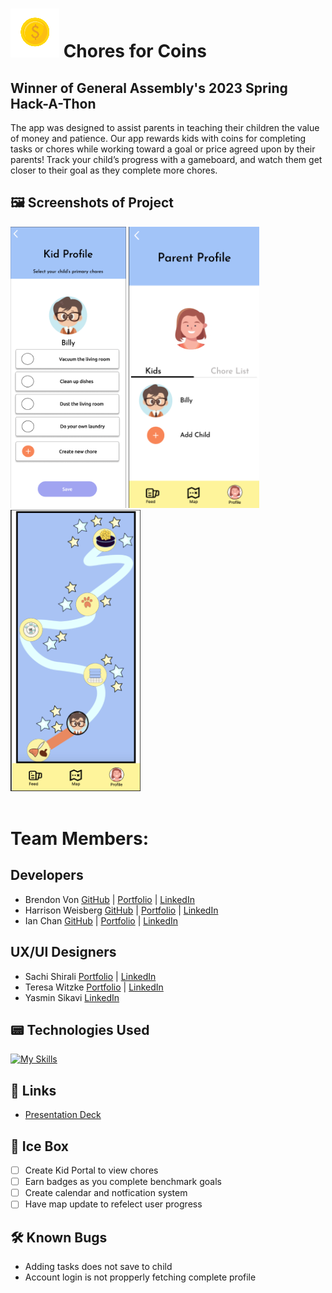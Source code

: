 # <img src='./public/assets/Chore_coin.svg' > Chores for Coins

## Winner of General Assembly's 2023 Spring Hack-A-Thon

The app was designed to assist parents in teaching their children the value of money and patience. Our app rewards kids with coins for completing tasks or chores while working toward a goal or price agreed upon by their parents! Track your child’s progress with a gameboard, and watch them get closer to their goal as they complete more chores. 


## :framed_picture: **Screenshots of Project**
<!-- <img src='./public/assets/screenShot4.png' > -->
<img height='450px' src='./public/assets/screenShot1.png' >
<img height='450px' src='./public/assets/screenShot2.png' >
<img height='450px' src='./public/assets/screenShot3.png' >
<br />
<br />

# Team Members:
## Developers
- Brendon Von <a href='https://github.com/brendonvan'>GitHub</a> | <a href='https://brendonvan.dev/'>Portfolio</a> | <a href='https://www.linkedin.com/in/brendon-van/'>LinkedIn</a>  
- Harrison Weisberg <a href='https://github.com/hpweisberg'>GitHub</a> | <a href='https://harrisonweisberg.com/'>Portfolio</a> | <a href='https://www.linkedin.com/in/harrisonweisberg/'>LinkedIn</a>  
- Ian Chan <a href='https://github.com/ianchan3'>GitHub</a> | <a href='https://www.ianchanportfolio.com/'>Portfolio</a> | <a href='https://www.linkedin.com/in/ianchan-/'>LinkedIn</a>  

## UX/UI Designers
- Sachi Shirali <a href='https://www.sachishirali.com/'>Portfolio</a> | <a href='https://www.linkedin.com/in/sachi-shirali/'>LinkedIn</a>  
- Teresa Witzke <a href='https://www.teresakaelyn.com/'>Portfolio</a> | <a href='https://www.linkedin.com/in/teresa-witzke/'>LinkedIn</a>  
- Yasmin Sikavi <a href='https://www.linkedin.com/in/yasmin-sikavi/'>LinkedIn</a>  

## :pager: **Technologies Used**

[![My Skills](https://skillicons.dev/icons?i=js,html,css,mongodb,express,react,nodejs,git,github,vscode,redux)](https://skillicons.dev)

## :link: **Links**

- <a href='https://docs.google.com/presentation/d/10Anec0pa49OKI8k84iQb2XyztkQjf_X3dDNwyaI-VOM/edit?usp=sharing'>Presentation Deck</a>

## 🧊 Ice Box

- [ ] Create Kid Portal to view chores
- [ ] Earn badges as you complete benchmark goals
- [ ] Create calendar and notfication system
- [ ] Have map update to refelect user progress

## 🛠️ Known Bugs

- Adding tasks does not save to child
- Account login is not propperly fetching complete profile